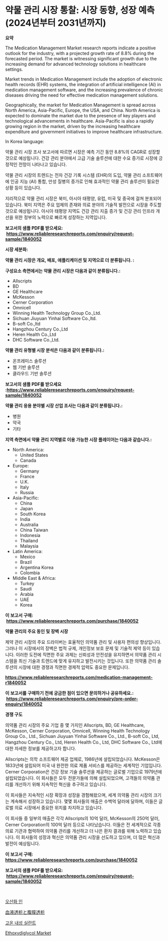 <p><h1>약물 관리 시장 통찰: 시장 동향, 성장 예측 (2024년부터 2031년까지)</h1></p><p><strong>요약</strong></p>
<p><p>The Medication Management Market research reports indicate a positive outlook for the industry, with a projected growth rate of 8.8% during the forecasted period. The market is witnessing significant growth due to the increasing demand for advanced technology solutions in healthcare settings. </p><p>Market trends in Medication Management include the adoption of electronic health records (EHR) systems, the integration of artificial intelligence (AI) in medication management software, and the increasing prevalence of chronic diseases driving the need for effective medication management solutions.</p><p>Geographically, the market for Medication Management is spread across North America, Asia-Pacific, Europe, the USA, and China. North America is expected to dominate the market due to the presence of key players and technological advancements in healthcare. Asia-Pacific is also a rapidly growing region in the market, driven by the increasing healthcare expenditure and government initiatives to improve healthcare infrastructure.</p><p>In Korea language:</p><p>약물 관리 시장 조사 보고서에 따르면 시장은 예측 기간 동안 8.8%의 CAGR로 성장할 것으로 예상됩니다. 건강 관리 분야에서 고급 기술 솔루션에 대한 수요 증가로 시장에 긍정적인 전망이 나타나고 있습니다.</p><p>약물 관리 시장의 트렌드는 전자 건강 기록 시스템 (EHR)의 도입, 약물 관리 소프트웨어에 인공 지능 (AI) 통합, 만성 질병의 증가로 인해 효과적인 약물 관리 솔루션이 필요한 상황 등이 있습니다.</p><p>지리적으로 약물 관리 시장은 북미, 아시아 태평양, 유럽, 미국 및 중국에 걸쳐 분포되어 있습니다. 북미 지역은 주요 업체의 존재와 의료 분야의 기술적 발전으로 시장을 주도할 것으로 예상됩니다. 아시아 태평양 지역도 건강 관리 지출 증가 및 건강 관리 인프라 개선을 위한 정부의 노력으로 빠르게 성장하는 지역입니다.</p></p>
<p><strong>보고서의 샘플 PDF를 받으세요: &nbsp;<a href="https://www.reliableresearchreports.com/enquiry/request-sample/1840052">https://www.reliableresearchreports.com/enquiry/request-sample/1840052</a></strong></p>
<p><strong>시장 세분화:</strong></p>
<p><strong> 약물 관리 시장은 개요, 배포, 애플리케이션 및 지역으로 더 분류됩니다. :</strong></p>
<p><strong>구성요소 측면에서는 약물 관리 시장은 다음과 같이 분류됩니다.:</strong></p>
<p><ul><li>Allscripts</li><li>BD</li><li>GE Healthcare</li><li>McKesson</li><li>Cerner Corporation</li><li>Omnicell</li><li>Winning Health Technology Group Co.,Ltd.</li><li>Sichuan Jiuyuan Yinhai Software Co.,ltd.</li><li>B-soft Co.,ltd</li><li>Hangzhou Century Co.,Ltd</li><li>Heren Health Co.,Ltd</li><li>DHC Software Co.,Ltd.</li></ul></p>
<p><strong> 약물 관리 유형별 시장 분석은 다음과 같이 분류됩니다.:</strong></p>
<p><ul><li>온프레미스 솔루션</li><li>웹 기반 솔루션</li><li>클라우드 기반 솔루션</li></ul></p>
<p><strong>보고서의 샘플 PDF를 받으세요 :<a href="https://www.reliableresearchreports.com/enquiry/request-sample/1840052">https://www.reliableresearchreports.com/enquiry/request-sample/1840052</a></strong></p>
<p><strong> 약물 관리 응용 분야별 시장 산업 조사는 다음과 같이 분류됩니다.:</strong></p>
<p><ul><li>병원</li><li>약국</li><li>기타</li></ul></p>
<p><strong>지역 측면에서 약물 관리 지역별로 이용 가능한 시장 플레이어는 다음과 같습니다.:</strong></p>
<p><ul>
    <li>
        North America:
        <ul>
            <li>United States</li>
            <li>Canada</li>
        </ul>
    </li>
    <li>
        Europe:
        <ul>
            <li>Germany</li>
            <li>France</li>
            <li>U.K.</li>
            <li>Italy</li>
            <li>Russia</li>
        </ul>
    </li>
    <li>
        Asia-Pacific:
        <ul>
            <li>China</li>
            <li>Japan</li>
            <li>South Korea</li>
            <li>India</li>
            <li>Australia</li>
            <li>China Taiwan</li>
            <li>Indonesia</li>
            <li>Thailand</li>
            <li>Malaysia</li>
        </ul>
    </li>
    <li>
        Latin America:
        <ul>
            <li>Mexico</li>
            <li>Brazil</li>
            <li>Argentina Korea</li>
            <li>Colombia</li>
        </ul>
    </li>
    <li>
        Middle East & Africa:
        <ul>
            <li>Turkey</li>
            <li>Saudi</li>
            <li>Arabia</li>
            <li>UAE</li>
            <li>Korea</li>
        </ul>
    </li>
    </ul></p>
<p><strong>이 보고서 구매: &nbsp;<a href="https://www.reliableresearchreports.com/purchase/1840052">https://www.reliableresearchreports.com/purchase/1840052</a></strong></p>
<p><strong>약물 관리의 주요 동인 및 장벽 시장</strong></p>
<p><p>제약 관리 시장의 주요 드라이버는 효율적인 의약품 관리 및 사용자 편의성 향상입니다. 그러나 이 시장에서의 장벽은 법적 규제, 개인정보 보호 문제 및 기술적 제약 등이 있습니다. 이러한 도전에 직면한 주요 과제는 신뢰성과 안전성을 유지하면서 의약품 관리 시스템을 최신 기술과 트렌드에 맞게 유지하고 발전시키는 것입니다. 또한 의약품 관리 솔루션의 시장에 대한 경쟁과 직면한 경제적 압력도 중요한 문제입니다.</p></p>
<p><strong><a href="https://www.reliableresearchreports.com/medication-management-r1840052">https://www.reliableresearchreports.com/medication-management-r1840052</a></strong></p>
<p><strong>이 보고서를 구매하기 전에 궁금한 점이 있으면 문의하거나 공유하세요.: &nbsp;<a href="https://www.reliableresearchreports.com/enquiry/pre-order-enquiry/1840052">https://www.reliableresearchreports.com/enquiry/pre-order-enquiry/1840052</a></strong></p>
<p><strong>경쟁 구도</strong></p>
<p><p>의약품 관리 시장의 주요 기업 중 몇 가지인 Allscripts, BD, GE Healthcare, McKesson, Cerner Corporation, Omnicell, Winning Health Technology Group Co., Ltd., Sichuan Jiuyuan Yinhai Software Co., Ltd., B-soft Co., Ltd, Hangzhou Century Co., Ltd, Heren Health Co., Ltd, DHC Software Co., Ltd에 대한 자세한 정보를 제공하고자 합니다.</p><p>Allscripts는 의학 소프트웨어 제공 업체로, 1986년에 설립되었습니다. McKesson은 1833년에 설립되어 미국 내 완전한 의료 제품 서비스를 제공하는 세계적인 기업입니다. Cerner Corporation은 건강 정보 기술 솔루션을 제공하는 글로벌 기업으로 1979년에 설립되었습니다. 이 회사들은 모두 전문가들에 의해 설립되었으며, 고객들의 의약품 관리를 개선하기 위해 지속적인 혁신을 추구하고 있습니다.</p><p>이 회사들은 지속적인 시장 확장과 성장을 경험해왔으며, 세계 의약품 관리 시장의 크기는 계속해서 성장하고 있습니다. 몇몇 회사들의 매출은 수백억 달러에 달하며, 이들은 글로벌 의료 시장에서 중요한 위치를 차지하고 있습니다.</p><p>이 회사들 중 일부의 매출은 각각 Allscripts의 10억 달러, McKesson의 250억 달러, Cerner Corporation의 100억 달러 등으로 나타났습니다. 이들은 전 세계적으로 각종 의료 기관과 협력하여 의약품 관리를 개선하고 더 나은 환자 결과를 위해 노력하고 있습니다. 이 회사들의 성장과 혁신은 의약품 관리 시장을 선도하고 있으며, 더 많은 혁신과 발전이 예상됩니다.</p></p>
<p><strong>이 보고서 구매: &nbsp; <a href="https://www.reliableresearchreports.com/purchase/1840052">https://www.reliableresearchreports.com/purchase/1840052</a></strong></p>
<p><strong>보고서의 샘플 PDF를 받으세요: &nbsp;<a href="https://www.reliableresearchreports.com/enquiry/request-sample/1840052">https://www.reliableresearchreports.com/enquiry/request-sample/1840052</a></strong><strong></strong></p>
<p>&nbsp;</p>
<p><p><a href="https://medium.com/@stanleylyittle554467/%EC%9D%B8%EC%82%B0-%EC%98%A4%EC%82%B0-%EC%8B%9C%EC%9E%A5-%EC%9D%B8%EC%82%AC%EC%9D%B4%ED%8A%B8-%EC%8B%9C%EC%9E%A5-%EB%8F%99%ED%96%A5-%EC%84%B1%EC%9E%A5-2024%EB%85%84%EB%B6%80%ED%84%B0-2031%EB%85%84%EA%B9%8C%EC%A7%80-%EC%98%88%EC%B8%A1-22a6643c90c6">오산화 인</a></p><p><a href="https://medium.com/@bonniehoppe1/%E8%85%8E%E8%87%93%E9%80%8F%E6%9E%90-%E8%85%B9%E8%86%9C%E9%80%8F%E6%9E%90%E5%B8%82%E5%A0%B4-2031%E5%B9%B4%E3%81%BE%E3%81%A7%E3%81%AE%E3%83%88%E3%83%AC%E3%83%B3%E3%83%89-%E4%BA%88%E6%B8%AC-%E7%AB%B6%E4%BA%89%E5%88%86%E6%9E%90-0787525ed350">血液透析と腹膜透析</a></p><p><a href="https://medium.com/@leonidasalazar756/%EA%B3%A0%EC%98%A8-%EB%82%B4%EC%84%B1-%EC%8B%A4%EB%A6%AC%EC%BD%98-%EC%8B%9C%EC%9E%A5%EC%9D%80-%EC%8B%9C%EC%9E%A5-%EC%A0%90%EC%9C%A0%EC%9C%A8-%EA%B7%9C%EB%AA%A8-%EB%B0%8F-2031%EB%85%84%EA%B9%8C%EC%A7%80%EC%9D%98-%EC%98%88%EC%83%81-%EC%98%88%EC%B8%A1%EC%97%90-%EC%B4%88%EC%A0%90%EC%9D%84-%EB%A7%9E%EC%B6%A5%EB%8B%88%EB%8B%A4-f24816858865">고온 내성 실란트</a></p><p><a href="https://issuu.com/reportprime-2/docs/ethoxydiglycol-market-size-2030.pptx">Ethoxydiglycol Market</a></p></p>